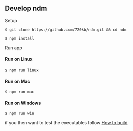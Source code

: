 
## Develop ndm

Setup

`$ git clone https://github.com/720kb/ndm.git && cd ndm`

`$ npm install`

Run app

#### Run on Linux
`$ npm run linux`

#### Run on Mac
`$ npm run mac`

#### Run on Windows
`$ npm run win`


if you then want to test the executables follow [How to build](https://github.com/720kb/ndm/blob/master/doc/BUILD.md)


